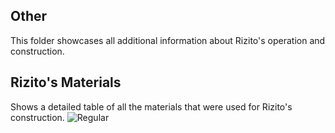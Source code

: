 ## Other

This folder showcases  all additional information about Rizito's operation and construction.

## Rizito's Materials
Shows a detailed table of all the  materials that were used for Rizito's construction. ![Regular](https://github.com/csvprobotica/Rizitos_2025/blob/main/other/Materials/Rizito-materials.jpg)






